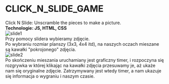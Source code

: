 # CLICK_N_SLIDE_GAME
Click N Slide: Unscramble the pieces to make a picture. </br>
<b> Technologie: JS, HTML, CSS</b> </br>
![slide1](https://user-images.githubusercontent.com/122048598/214637006-fa818b28-e38b-45f6-aee2-077392e7f28b.png)
</br>
Przy pomocy slidera wybieramy zdjęcie.</br> Po wybraniu rozmiar planszy (3x3, 4x4 itd), na naszych oczach mieszane są kawałki "pokrojonego" zdjęcia.</br>
![slide2](https://user-images.githubusercontent.com/122048598/214637039-3d55b509-b3a4-4c5c-8e9f-f6e9b5dc3092.png)
</br>
Po skończeniu mieszania uruchamiany jest graficzny timer, i rozpoczyna się rozgrywka w której klikając na kawałki zdjęcia przesuwamy je, aż ukaże nam się oryginalne
zdjęcie. Zatrzymywany jest wtedy timer, a nam ukazuje się informacja o wygraniu i naszym czasie.

